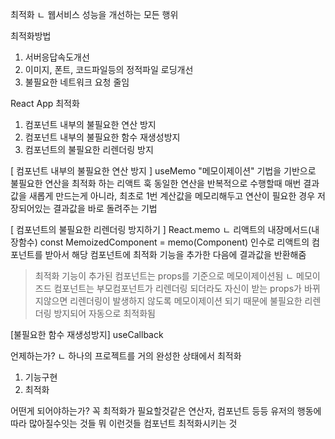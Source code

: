최적화 
ㄴ 웹서비스 성능을 개선하는 모든 행위 

최적화방법
1. 서버응답속도개선
2. 이미지, 폰트, 코드파일등의 정적파일 로딩개선
3. 불필요한 네트워크 요청 줄임 

React App 최적화
1. 컴포넌트 내부의 불필요한 연산 방지
2. 컴포넌트 내부의 불필요한 함수 재생성방지
3. 컴포넌트의 불필요한 리렌더링 방지


[ 컴포넌트 내부의 불필요한 연산 방지 ]
useMemo
"메모이제이션" 기법을 기반으로 불필요한 연산을 최적화 하는 리액트 훅
동일한 연산을 반복적으로 수행할때 매번 결과값을 새롭게 만드는게 아니라, 최초로 1번 계산값을 메모리해두고 연산이 필요한 경우 저장되어있는 결과값을 바로 돌려주는 기법

[ 컴포넌트의 불필요한 리렌더링 방지하기 ]
React.memo
ㄴ 리액트의 내장메서드(내장함수)
const MemoizedComponent = memo(Component)
인수로 리액트의 컴포넌트를 받아서 해당 컴포넌트에 최적화 기능을 추가한 다음에 결과값을 반환해줌
> 최적화 기능이 추가된 컴포넌트는 props를 기준으로 메모이제이션됨
ㄴ 메모이즈드 컴포넌트는 부모컴포넌트가 리렌더링 되더라도 자신이 받는 props가 바뀌지않으면 리렌더링이 발생하지 않도록 메모이제이션 되기 때문에 불필요한 리렌더링 방지되어 자동으로 최적화됨

[불필요한 함수 재생성방지]
useCallback



언제하는가? 
ㄴ 하나의 프로젝트를 거의 완성한 상태에서 최적화 

1) 기능구현
2) 최적화 


어떤게 되어야하는가?
꼭 최적화가 필요할것같은  연산자, 컴포넌트 등등 
유저의 행동에 따라 많아질수잇는 것들 뭐 이런것들 컴포넌트 최적화시키는 것 